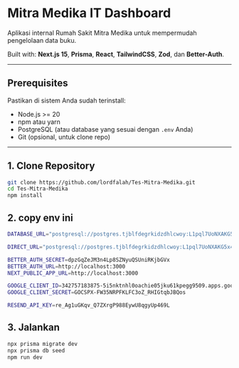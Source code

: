 # Mitra Medika IT Dashboard

Aplikasi internal Rumah Sakit Mitra Medika untuk mempermudah pengelolaan data buku.

Built with: **Next.js 15**, **Prisma**, **React**, **TailwindCSS**, **Zod**, dan **Better-Auth**.

---

## Prerequisites

Pastikan di sistem Anda sudah terinstall:

- Node.js >= 20
- npm atau yarn
- PostgreSQL (atau database yang sesuai dengan `.env` Anda)
- Git (opsional, untuk clone repo)

---

## 1. Clone Repository

```bash
git clone https://github.com/lordfalah/Tes-Mitra-Medika.git
cd Tes-Mitra-Medika
npm install
```

## 2. copy env ini

```bash
DATABASE_URL="postgresql://postgres.tjblfdegrkidzdhlcwoy:L1pql7UoNXAKG5x4@aws-1-ap-southeast-1.pooler.supabase.com:6543/postgres?pgbouncer=true&connection_limit=1&connect_timeout=60&pool_timeout=0"

DIRECT_URL="postgresql://postgres.tjblfdegrkidzdhlcwoy:L1pql7UoNXAKG5x4@aws-1-ap-southeast-1.pooler.supabase.com:5432/postgres"

BETTER_AUTH_SECRET=dpzGqZeJM3n4Lp8SZNyuQSUniRKjbGVx
BETTER_AUTH_URL=http://localhost:3000 
NEXT_PUBLIC_APP_URL=http://localhost:3000

GOOGLE_CLIENT_ID=342757183875-5i5nktnhl0oachie05jku61kpegg9509.apps.googleusercontent.com
GOOGLE_CLIENT_SECRET=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

RESEND_API_KEY=re_Ag1uGKqv_Q7ZXrgP988EywU8qgyUp469L
```

## 3. Jalankan 

```bash
npx prisma migrate dev
npx prisma db seed 
npm run dev
```



